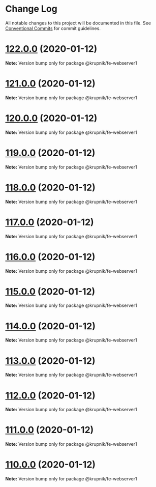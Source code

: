 # Change Log

All notable changes to this project will be documented in this file.
See [Conventional Commits](https://conventionalcommits.org) for commit guidelines.

# [122.0.0](https://github.com/yurikrupniktools/client-apps/compare/@krupnik/fe-webserver1@121.0.0...@krupnik/fe-webserver1@122.0.0) (2020-01-12)

**Note:** Version bump only for package @krupnik/fe-webserver1





# [121.0.0](https://github.com/yurikrupniktools/client-apps/compare/@krupnik/fe-webserver1@120.0.0...@krupnik/fe-webserver1@121.0.0) (2020-01-12)

**Note:** Version bump only for package @krupnik/fe-webserver1





# [120.0.0](https://github.com/yurikrupniktools/client-apps/compare/@krupnik/fe-webserver1@119.0.0...@krupnik/fe-webserver1@120.0.0) (2020-01-12)

**Note:** Version bump only for package @krupnik/fe-webserver1





# [119.0.0](https://github.com/yurikrupniktools/client-apps/compare/@krupnik/fe-webserver1@118.0.0...@krupnik/fe-webserver1@119.0.0) (2020-01-12)

**Note:** Version bump only for package @krupnik/fe-webserver1





# [118.0.0](https://github.com/yurikrupniktools/client-apps/compare/@krupnik/fe-webserver1@117.0.0...@krupnik/fe-webserver1@118.0.0) (2020-01-12)

**Note:** Version bump only for package @krupnik/fe-webserver1





# [117.0.0](https://github.com/yurikrupniktools/client-apps/compare/@krupnik/fe-webserver1@116.0.0...@krupnik/fe-webserver1@117.0.0) (2020-01-12)

**Note:** Version bump only for package @krupnik/fe-webserver1





# [116.0.0](https://github.com/yurikrupniktools/client-apps/compare/@krupnik/fe-webserver1@115.0.0...@krupnik/fe-webserver1@116.0.0) (2020-01-12)

**Note:** Version bump only for package @krupnik/fe-webserver1





# [115.0.0](https://github.com/yurikrupniktools/client-apps/compare/@krupnik/fe-webserver1@114.0.0...@krupnik/fe-webserver1@115.0.0) (2020-01-12)

**Note:** Version bump only for package @krupnik/fe-webserver1





# [114.0.0](https://github.com/yurikrupniktools/client-apps/compare/@krupnik/fe-webserver1@113.0.0...@krupnik/fe-webserver1@114.0.0) (2020-01-12)

**Note:** Version bump only for package @krupnik/fe-webserver1





# [113.0.0](https://github.com/yurikrupniktools/client-apps/compare/@krupnik/fe-webserver1@112.0.0...@krupnik/fe-webserver1@113.0.0) (2020-01-12)

**Note:** Version bump only for package @krupnik/fe-webserver1





# [112.0.0](https://github.com/yurikrupniktools/client-apps/compare/@krupnik/fe-webserver1@111.0.0...@krupnik/fe-webserver1@112.0.0) (2020-01-12)

**Note:** Version bump only for package @krupnik/fe-webserver1





# [111.0.0](https://github.com/yurikrupniktools/client-apps/compare/@krupnik/fe-webserver1@110.0.0...@krupnik/fe-webserver1@111.0.0) (2020-01-12)

**Note:** Version bump only for package @krupnik/fe-webserver1





# [110.0.0](https://github.com/yurikrupniktools/client-apps/compare/@krupnik/fe-webserver1@109.0.20...@krupnik/fe-webserver1@110.0.0) (2020-01-12)

**Note:** Version bump only for package @krupnik/fe-webserver1
